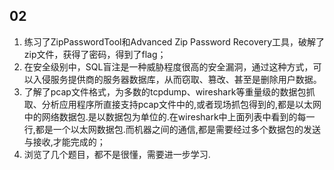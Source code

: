 ## 02

1.	练习了ZipPasswordTool和Advanced Zip Password Recovery工具，破解了zip文件，获得了密码，得到了flag；
2.	在安全级别中，SQL盲注是一种威胁程度很高的安全漏洞，通过这种方式，可以入侵服务提供商的服务器数据库，从而窃取、篡改、甚至是删除用户数据。
3.	了解了pcap文件格式，为多数的tcpdump、wireshark等重量级的数据包抓取、分析应用程序所直接支持pcap文件中的,或者现场抓包得到的,都是以太网中的网络数据包.是以数据包为单位的.在wireshark中上面列表中看到的每一行,都是一个以太网数据包.而机器之间的通信,都是需要经过多个数据包的发送与接收,才能完成的；
4.	浏览了几个题目，都不是很懂，需要进一步学习.

